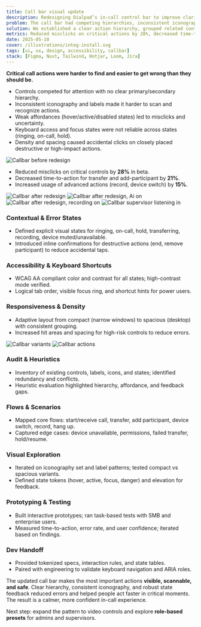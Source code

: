 ```yaml
---
title: Call bar visual update
description: Redesigning Dialpad’s in-call control bar to improve clarity, reduce misclicks, and make high-frequency actions effortless across voice and video.
problem: The call bar had competing hierarchies, inconsistent iconography, and weak affordances for critical actions (mute, transfer, add participant, device selection), leading to frequent errors and slower response times.
solution: We established a clear action hierarchy, grouped related controls, added persistent labels for critical actions, introduced stateful and disabled states, standardized iconography, and improved focus/hover feedback with accessible color and type.
metrics: Reduced misclicks on critical actions by 28%, decreased time-to-action by 21%, and increased usage of transfer/add-participant flows by 17% in beta.
date: 2025-05-10
cover: /illustrations/integ-install.svg
tags: [ui, ux, design, accessibility, callbar]
stack: [Figma, Nuxt, Tailwind, Hotjar, Loom, Jira]
---
```


<SectionHeader title="" highlight="Problem" subtitle="">

</SectionHeader>

<div class="flex flex-col gap-4 tracking-wide">

**Critical call actions were harder to find and easier to get wrong than they should be.**

- Controls competed for attention with no clear primary/secondary hierarchy.
- Inconsistent iconography and labels made it harder to scan and recognize actions.
- Weak affordances (hover/active/disabled states) led to misclicks and uncertainty.
- Keyboard access and focus states were not reliable across states (ringing, on-call, hold).
- Density and spacing caused accidental clicks on closely placed destructive or high-impact actions.

<img src="/case-studies/dialpad-call-bar/call-bar-before.jpg" alt="Callbar before redesign" class="mb-6"/>

</div>

<SectionHeader title="" highlight="Results" subtitle="">

</SectionHeader>

<div class="flex flex-col gap-4 tracking-wide">

- Reduced misclicks on critical controls by **28%** in beta.
- Decreased time-to-action for transfer and add-participant by **21%**.
- Increased usage of advanced actions (record, device switch) by **15%**.

<img src="/case-studies/dialpad-call-bar/call-bar-after.png" alt="Callbar after redesign" class="mb-6"/>

<img src="/case-studies/dialpad-call-bar/call-bar-after-2.png" alt="Callbar after redesign, Ai on" class="mb-6"/>

<img src="/case-studies/dialpad-call-bar/call-bar-after-3.png" alt="Callbar after redesign, recording on" class="mb-6"/>

<img src="/case-studies/dialpad-call-bar/call-bar-after-4.png" alt="Callbar supervisor listening in" class="mb-6"/>

### Contextual & Error States

- Defined explicit visual states for ringing, on-call, hold, transferring, recording, device muted/unavailable.
- Introduced inline confirmations for destructive actions (end, remove participant) to reduce accidental taps.

### Accessibility & Keyboard Shortcuts

- WCAG AA compliant color and contrast for all states; high-contrast mode verified.
- Logical tab order, visible focus ring, and shortcut hints for power users.

### Responsiveness & Density

- Adaptive layout from compact (narrow windows) to spacious (desktop) with consistent grouping.
- Increased hit areas and spacing for high-risk controls to reduce errors.

</div>

<SectionHeader title="" highlight="Process" subtitle="">

</SectionHeader>

<div class="flex flex-col gap-6">

<img src="/case-studies/dialpad-call-bar/call-bar-variants.png" alt="Callbar variants" class="mb-6"/>

<img src="/case-studies/dialpad-call-bar/call-bar-actions.png" alt="Callbar actions" class="mb-6 w-full"/>

### Audit & Heuristics

- Inventory of existing controls, labels, icons, and states; identified redundancy and conflicts.
- Heuristic evaluation highlighted hierarchy, affordance, and feedback gaps.

### Flows & Scenarios

- Mapped core flows: start/receive call, transfer, add participant, device switch, record, hang up.
- Captured edge cases: device unavailable, permissions, failed transfer, hold/resume.

### Visual Exploration

- Iterated on iconography set and label patterns; tested compact vs spacious variants.
- Defined state tokens (hover, active, focus, danger) and elevation for feedback.

### Prototyping & Testing

- Built interactive prototypes; ran task-based tests with SMB and enterprise users.
- Measured time-to-action, error rate, and user confidence; iterated based on findings.

### Dev Handoff

- Provided tokenized specs, interaction rules, and state tables.
- Paired with engineering to validate keyboard navigation and ARIA roles.

</div>

<SectionHeader title="" highlight="Conclusion" subtitle="">

</SectionHeader>

<div class="flex flex-col gap-4 mb-4">

The updated call bar makes the most important actions **visible, scannable, and safe**. Clear hierarchy, consistent iconography, and robust state feedback reduced errors and helped people act faster in critical moments. The result is a calmer, more confident in-call experience.

Next step: expand the pattern to video controls and explore **role-based presets** for admins and supervisors.

</div>

<SectionHeader title="" highlight="" subtitle="Thank you ❤">

</SectionHeader>
